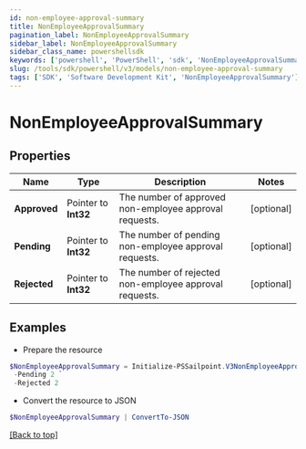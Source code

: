```yaml
---
id: non-employee-approval-summary
title: NonEmployeeApprovalSummary
pagination_label: NonEmployeeApprovalSummary
sidebar_label: NonEmployeeApprovalSummary
sidebar_class_name: powershellsdk
keywords: ['powershell', 'PowerShell', 'sdk', 'NonEmployeeApprovalSummary'] 
slug: /tools/sdk/powershell/v3/models/non-employee-approval-summary
tags: ['SDK', 'Software Development Kit', 'NonEmployeeApprovalSummary']
---
```



# NonEmployeeApprovalSummary

## Properties

Name | Type | Description | Notes
------------ | ------------- | ------------- | -------------
**Approved** |  Pointer to **Int32** | The number of approved non-employee approval requests. | [optional] 
**Pending** |  Pointer to **Int32** | The number of pending non-employee approval requests. | [optional] 
**Rejected** |  Pointer to **Int32** | The number of rejected non-employee approval requests. | [optional] 

## Examples

- Prepare the resource
```powershell
$NonEmployeeApprovalSummary = Initialize-PSSailpoint.V3NonEmployeeApprovalSummary  -Approved 2 `
 -Pending 2 `
 -Rejected 2
```

- Convert the resource to JSON
```powershell
$NonEmployeeApprovalSummary | ConvertTo-JSON
```


[[Back to top]](#) 

